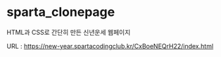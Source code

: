 # sparta_clonepage
HTML과 CSS로 간단히 만든 신년운세 웹페이지

URL : https://new-year.spartacodingclub.kr/CxBoeNEQrH22/index.html
